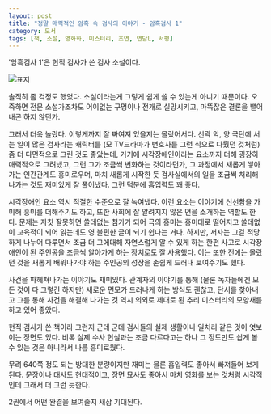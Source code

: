```yaml
---
layout: post
title: "정말 매력적인 암흑 속 검사의 이야기 - 암흑검사 1"
category: 도서
tags: [책, 소설, 영화화, 미스터리, 초연, 연담L, 서평]
---
```


'암흑검사 1'은
현직 검사가 쓴 검사 소설이다.

![표지](https://lh3.googleusercontent.com/mtaykoLS0ngOD1HB4XAADqyI0wcJKWa84ffuPgwc3lJnU_rGke57HgfjBHEE6W-8Xm7yV5usET6hSQ=s480)

솔직히 좀 걱정도 했었다.
소설이라는게 그렇게 쉽게 쓸 수 있는게 아니기 때문이다.
오죽하면 전문 소설가조차도 어이없는 구멍이나 전개로 실망시키고,
마뜩잖은 결론을 뱉어내곤 하지 않던가.

그래서 더욱 놀랐다.
이렇게까지 잘 짜여져 있을지는 몰랐어서다.
선곽 악, 양 극단에 서는 일이 많은 검사라는 캐릭터를
(모 TV드라마가 변호사를 그런 식으로 다뤘던 것처럼)
좀 더 다면적으로 그린 것도 좋았는데,
거기에 시각장애인이라는 요소까지 더해 굉장히 매력적으로 그려냈고,
그런 그가 조금씩 변화하는 것이라던가,
그 과정에서 새롭게 쌓아가는 인간관계도 흥미로우며,
마치 새롭게 시작한 듯 검사실에서의 일을 조금씩 처리해 나가는 것도 재미있게 잘 풀어냈다.
그런 덕분에 흡입력도 꽤 좋다.

시각장애인 요소 역시 적절한 수준으로 잘 녹여냈다.
이런 요소는 이야기에 신선함을 가미해 흥미를 더해주기도 하고,
또한 사회에 잘 알려지지 않은 면을 소개하는 역할도 한다.
문제는 자칫 잘못하면 쓸데없는 첨가가 되어
극의 흥미는 흥미대로 떨어지고
쓸데없이 교육적이 되어 읽는데도 영 불편한 글이 되기 쉽다는 거다.
하지만, 저자는 그걸 적당하게 나누어 다루면서
조금 더 그에대해 자연스럽게 알 수 있게 하는 한편
사고로 시각장애인이 된 주인공을 조금씩 알아가게 하는 장치로도 잘 사용했다.
이는 또한 전에는 몰랐던 것을 새롭게 배워나가야 하는 주인공의 성장을
손쉽게 드러내 보여주기도 했다.

사건을 파헤쳐나가는 이야기도 재미있다.
관계자의 이야기를 통해 (물론 독자들에겐 모든 것이 다 그렇긴 하지만)
새로운 면모가 드러나게 하는 방식도 괜찮고,
단서를 찾아내고 그를 통해 사건을 해결해 나가는 것 역시
의외로 제대로 된 추리 미스터리의 모양새를 하고 있어 좋았다.

현직 검사가 쓴 책이라 그런지
군데 군데 검사들의 실제 생활이나 일처리 같은 것이 엿보이는 장면도 있다.
비록 실제 수사 현실과는 조금 다르다고는 하나
그 정도만도 쉽게 볼 수 있는 것은 아니라서 나름 흥미로웠다.

무려 640쪽 정도 되는 방대한 분량이지만 재미는 물론 흡입력도 좋아서 빠져들어 보게 된다.
문장이나 대사도 현대적이고,
장면 묘사도 좋아서 마치 영화를 보는 것처럼 시각적인데 그래서 더 그런 듯한다.

2권에서 어떤 완결을 보여줄지 새삼 기대된다.
